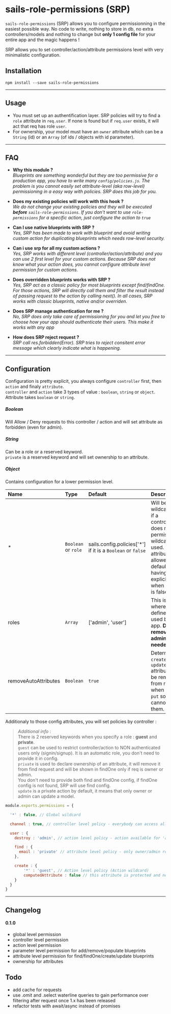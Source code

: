 # sails-role-permissions (SRP)

`sails-role-permissions` (SRP) allows you to configure permissionning in the easiest possible way. No code to write, nothing to store in db, no extra controllers/models and nothing to change but **only 1 config file** for your entire app and the magic happens !  

SRP allows you to set controller/action/attribute permissions level with very minimalistic configuration.

## Installation  

`npm install --save sails-role-permissions`

---

## Usage
- You must set up an authentification layer. SRP policies will try to find a `role` attribute in `req.user`. If none is found but if `req.user` exists, it will act that req has role `user`.  
- For ownership, your model must have an `owner` attribute which can be a `String` (id) or an `Array` (of ids / objects with id parameter).  

---

## FAQ

- **Why this module ?**  
*Blueprints are something wonderful but they are too permissive for a production app, you have to write many `config/policies.js`. The problem is you cannot easily set attribute-level (aka row-level) permissioning in a easy way with policies. SRP does this job for you.*

- **Does my existing policies will work with this hook ?**  
*We do not change your existing policies and they will be executed **before** `sails-role-permissions`. If you don't want to use `role-permissions` for a specific action, just configure the action to `true`*

- **Can I use native blueprints with SRP ?**  
*Yes, SRP has been made to work with blueprint and avoid writing custom action for duplicating blueprints which needs row-level security.*

- **Can i use srp for all my custom actions ?**  
*Yes, SRP works with different level (controller/action/attribute) and you can use 2 first level for your custom actions. Because SRP does not know what your action does, you cannot configure attribute level permission for custom actions.*

- **Does overridden blueprints works with SRP ?**  
*Yes, SRP act as a classic policy for most blueprints except find/findOne. For those actions, SRP will directly call them and filter the result instead of passing request to the action by calling next(). In all cases, SRP works with classic blueprints, native and/or overriden.*

- **Does SRP manage authentication for me ?**  
*No, SRP does only take care of permissioning for you and let you free to choose how your app should authenticate their users. This make it works with any app*

- **How does SRP reject request ?**  
*SRP call res.forbidden(Error). SRP tries to reject consitent error message which clearly indicate what is happening.*


---

## Configuration

Configuration is pretty explicit, you always configure `controller` first, then `action` and finaly `attribute`.  
`controller` and `action` take 3 types of value : `boolean`, `string` or `object`. Attribute takes `boolean` or `string`.  

##### Boolean
Will Allow / Deny requests to this controller / action and will set attribute as forbidden (even for admin).

##### String
Can be a role or a reserved keyword.  
`private` is a reserved keyword and will set ownership to an attribute.

##### Object
Contains configuration for a lower permission level.



| Name  | Type  | Default | Description |
|:---         |:---      |:---      |:---  |
| * | `Boolean` or `role` | sails.config.policies['*'] if it is a `Boolean` or `false` | Will be used like wildcard policy, if a controller/action does not have permission set, wildcard will be used. Note that attributes are allowed by default to avoid having to make explicit allowing when wildcard is false |
| roles | `Array` | ['admin', 'user'] | This is the place where you define the roles used by your app. **Don't remove/rename admin role it is needed**. |
| removeAutoAttributes | `Boolean` | `true` | Determine if `id`, `createdAt` and `updatedAt` attributes will be removed from req.body when `post` or `put` so user cannot set them. |

Additionaly to those config attributes, you will set policies by controller :

>*Additional info* :  
There is 2 reserved keywords when you specify a role : **guest** and **private**.  
`guest` can be used to restrict controller/action to NON authenticated users only (signin/signup). It is an automatic role, you don't need to provide it in config.   
`private` is used to declare ownership of an attribute, it will remove it from find request and will be shown in findOne only if req is owner or admin.  
You don't need to provide both find and findOne config, if findOne config is not found, SRP will use find config.  
`update` is a private action by default, it means that only owner or admin can update a model.  

```javascript
module.exports.permissions = {

  '*' : false, // Global wildcard

  channel : true, // controller level policy - everybody can access all actions and all attributes (except creating autoAttributes)

  user : {
    destroy : 'admin', // action level policy - action available for 'admin' role only

    find : {
      email : 'private' // attribute level policy - only owner/admin role can findOne attribute and only admin can find it
    },

    create : {
        '*' : 'guest', // Action level policy (Action wildcard)
        computedAttribute : false // this attribute is protected and no one even admin can create it with blueprints
    }
  }
}
```

---

## Changelog  
#### 0.1.0
- global level permission
- controller level permission
- action level permission
- parameter level permission for add/remove/populate blueprints
- attribute level permission for find/findOne/create/update blueprints
- ownership for attributes

## Todo
- add cache for requests
- use .omit and .select waterline queries to gain performance over filtering after request once 1.x has been released
- refactor tests with await/async instead of promises
